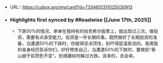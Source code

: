 - URL:: https://cubox.pro/my/card?id=7334651311025030913
- ### Highlights first synced by #Readwise [[June 17th, 2025]]
    - 下跌50%的情况，单单在我持有的伯克希尔股票上，就出现过三次。做投资，需要有点承受能力。投资是一件长期的事。既然做好了长期投资的准备，当遭遇50%的下跌时，你就得坚决顶住，别吓得屁滚尿流的。我用我的亲身经历告诉你们，好好修炼自己，当遭遇50%的下跌时，要做到“泰山崩于前而色不变“。别琢磨如何躲过大跌。该来的，总会来。
